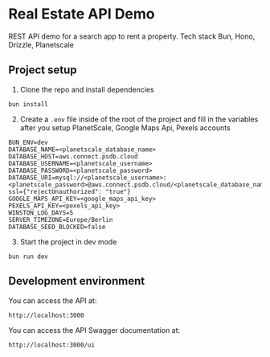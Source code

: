 # Real Estate API Demo

REST API demo for a search app to rent a property. Tech stack Bun, Hono, Drizzle, Planetscale

## Project setup

1. Clone the repo and install dependencies

```
bun install
```

2. Create a `.env` file inside of the root of the project and fill in the variables after you setup PlanetScale, Google Maps Api, Pexels accounts

```
BUN_ENV=dev
DATABASE_NAME=<planetscale_database_name>
DATABASE_HOST=aws.connect.psdb.cloud
DATABASE_USERNAME=<planetscale_username>
DATABASE_PASSWORD=<planetscale_password>
DATABASE_URI=mysql://<planetscale_username>:<planetscale_password>@aws.connect.psdb.cloud/<planetscale_database_name>?ssl={"rejectUnauthorized": "true"}
GOOGLE_MAPS_API_KEY=<google_maps_api_key>
PEXELS_API_KEY=<pexels_api_key>
WINSTON_LOG_DAYS=5
SERVER_TIMEZONE=Europe/Berlin
DATABASE_SEED_BLOCKED=false
```

3. Start the project in dev mode

```
bun run dev
```

## Development environment

You can access the API at:

```
http://localhost:3000
```

You can access the API Swagger documentation at:

```
http://localhost:3000/ui
```
